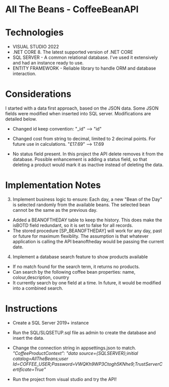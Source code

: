 # All The Beans - CoffeeBeanAPI

# Technologies 
- VISUAL STUDIO 2022
- .NET CORE 8. The latest supported version of .NET CORE
- SQL SERVER - A common relational database. I've used it extensively and had an instance ready to use. 
- ENTITY FRAMEWORK - Reliable library to handle ORM and database interaction.   

# Considerations
I started with a data first approach, based on the JSON data. Some JSON fields were modified when inserted into SQL server.
Modifications are detailed below.

- Changed id keep convention:
"_id" --> "id" 

- Changed cost from string to decimal, limited to 2 decimal points. For future use in calculations.
"£17.69" --> 17.69


- No status field present. In this project the API delete removes it from the database. Possible enhancement is adding a status field, so that deleting a product would mark it as inactive instead of deleting the data.
 

# Implementation Notes
3.	Implement business logic to ensure:
Each day, a new "Bean of the Day" is selected randomly from the available beans.
The selected bean cannot be the same as the previous day.

- Added a BEANOFTHEDAY table to keep the history. This does make the isBOTD field redundant, so it is set to false for all records.  
- The stored procedure [SP_BEANOFTHEDAY] will work for any day, past or future for maximum flexiblity. The assumption is that whatever application is calling the API beanoftheday would be passing the current date. 



4.	Implement a database search feature to show products available
- If no match found for the search term, it returns no products.
- Can search by the following coffee bean properties: name, colour,description, country
- It currently search by one field at a time. In future, it would be modified into a combined search. 


# Instructions
- Create a SQL Server 2019+ instance 
- Run the SQL/SLQSETUP.sql file as admin to create the database and insert the data. 

- Change the connection string in appsettings.json to match.<br>
  _"CoffeeProductContext": "data source={SQLSERVER};initial catalog=AllTheBeans;user Id=COFFEE_USER;Password=VWQKh9WP3Ctogh5KNhe9;TrustServerCertificate=True"_
  
- Run the project from visual studio and try the API!

